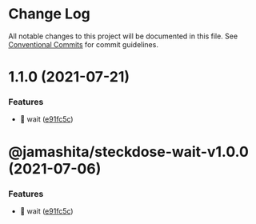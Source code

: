 # Change Log

All notable changes to this project will be documented in this file.
See [Conventional Commits](https://conventionalcommits.org) for commit guidelines.

# 1.1.0 (2021-07-21)


### Features

* 🎸 wait ([e91fc5c](https://github.com/jamashita/steckdose.git/packages/wait/commit/e91fc5caa333327a63797b484ae139422dc000f5))





# @jamashita/steckdose-wait-v1.0.0 (2021-07-06)


### Features

* 🎸 wait ([e91fc5c](https://github.com/jamashita/steckdose/commit/e91fc5caa333327a63797b484ae139422dc000f5))
